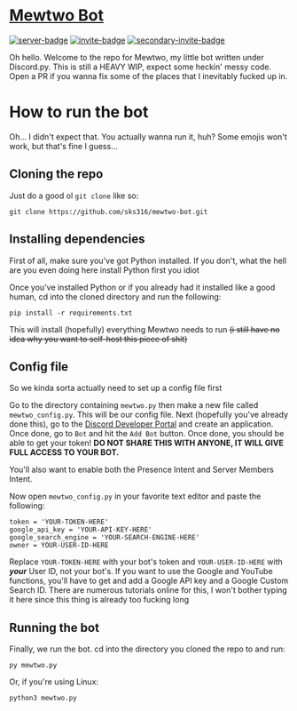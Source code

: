 # [Mewtwo Bot](https://mewtwo-bot.carrd.co)
[![server-badge][]][server] [![invite-badge][]][invite] [![secondary-invite-badge][]][secondary-invite]

Oh hello. Welcome to the repo for Mewtwo, my little bot written under Discord.py. This is still a HEAVY WIP, expect some heckin' messy code. Open a PR if you wanna fix some of the places that I inevitably fucked up in.

# How to run the bot
Oh... I didn't expect that. You actually wanna run it, huh? Some emojis won't work, but that's fine I guess...
## Cloning the repo
Just do a good ol `git clone` like so:
```
git clone https://github.com/sks316/mewtwo-bot.git
```
## Installing dependencies
First of all, make sure you've got Python installed. If you don't, what the hell are you even doing here install Python first you idiot

Once you've installed Python or if you already had it installed like a good human, cd into the cloned directory and run the following:
```
pip install -r requirements.txt
```
This will install (hopefully) everything Mewtwo needs to run ~~(i still have no idea why you want to self-host this piece of shit)~~
## Config file
So we kinda sorta actually need to set up a config file first

Go to the directory containing `mewtwo.py` then make a new file called `mewtwo_config.py`. This will be our config file.
Next (hopefully you've already done this), go to the [Discord Developer Portal](https://discordapp.com/developers/applications/) and create an application. Once done, go to `Bot` and hit the `Add Bot` button. Once done, you should be able to get your token! **DO NOT SHARE THIS WITH ANYONE, IT WILL GIVE FULL ACCESS TO YOUR BOT.**

You'll also want to enable both the Presence Intent and Server Members Intent.

Now open `mewtwo_config.py` in your favorite text editor and paste the following:
```
token = 'YOUR-TOKEN-HERE'
google_api_key = 'YOUR-API-KEY-HERE'
google_search_engine = 'YOUR-SEARCH-ENGINE-HERE'
owner = YOUR-USER-ID-HERE
```
Replace `YOUR-TOKEN-HERE` with your bot's token and `YOUR-USER-ID-HERE` with ***your*** User ID, not your bot's. If you want to use the Google and YouTube functions, you'll have to get and add a Google API key and a Google Custom Search ID. There are numerous tutorials online for this, I won't bother typing it here since this thing is already too fucking long
## Running the bot
Finally, we run the bot. cd into the directory you cloned the repo to and run:
```
py mewtwo.py
```
Or, if you're using Linux:
```
python3 mewtwo.py
```


[server]: https://discord.gg/kDC9tW7
[server-badge]: https://img.shields.io/discord/444344089878724619.svg?style=for-the-badge&logo=discord&colorB=7289DA

[invite]: https://discordapp.com/oauth2/authorize?client_id=442154636028280843&scope=bot&permissions=8&redirect_uri=https%3A%2F%2Fsks316.github.io%2Fmewtwo%2Fthanks&response_type=code&prompt=none
[invite-badge]: https://img.shields.io/badge/invite%20mewtwo-click%20here-black.svg?style=for-the-badge&colorB=8253C3

[secondary-invite]: https://discordapp.com/oauth2/authorize?client_id=442154636028280843&scope=bot&permissions=388160&redirect_uri=https%3A%2F%2Fsks316.github.io%2Fmewtwo%2Fthanks&response_type=code&prompt=none
[secondary-invite-badge]: https://img.shields.io/badge/or%20use%20this%20invite-click%20here-black.svg?style=for-the-badge&colorB=8253C3
